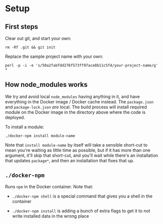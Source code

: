 # Setup

## First steps

Clear out git, and start your own:

```
rm -Rf .git && git init
```

Replace the sample project name with your own:

```perl -p -i -e 's/50a2fabfdd276f573ff97ace8b11c5f4/your-project-name/g' *```

## How node_modules works

We try and avoid local `node_modules` having anything in it, and have everything in the Docker image / Docker cache instead. The `package.json` and `package-lock.json` _are_ local. The build process will install required module on the Docker image in the directory above where the code is deployed.

To install a module:

`./docker-npm install module-name`

Note that `install module-name` by itself will take a sensible short-cut to mean you're waiting as little time as possible, but if it has more than one argument, it'll skip that short-cut, and you'll wait while there's an installation that updates `package*`, and then an installation that fixes that up.

## `./docker-npm`

Runs `npm` in the Docker container. Note that:

* `./docker-npm shell` is a special command that gives you a shell in the container

* `./docker-npm install` is adding a bunch of extra flags to get it to not write installed data in the wrong place

